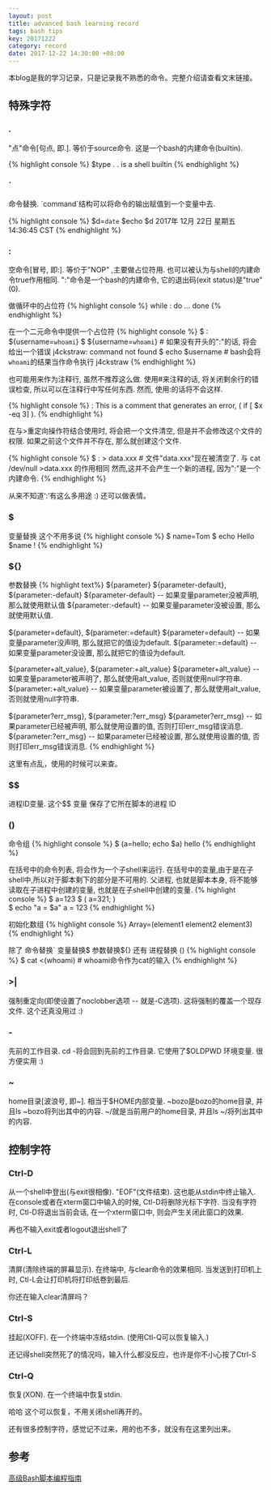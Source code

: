 ```yaml
---
layout: post
title: advanced bash learning record
tags: bash tips
key: 20171222
category: record
date: 2017-12-22 14:30:00 +08:00
---
```


本blog是我的学习记录，只是记录我不熟悉的命令。完整介绍请查看文末链接。

## 特殊字符
### . 

"点"命令[句点, 即.]. 等价于source命令. 这是一个bash的内建命令(builtin).

{% highlight console %}
$type .
. is a shell builtin
{% endhighlight %}

### \`
命令替换. \`command\`结构可以将命令的输出赋值到一个变量中去. 

{% highlight console %}
$d=`date`
$echo $d
2017年 12月 22日 星期五 14:36:45 CST
{% endhighlight %}

### :
空命令[冒号, 即:]. 等价于"NOP" ,主要做占位符用. 也可以被认为与shell的内建命令true作用相同. ":"命令是一个bash的内建命令, 它的退出码(exit status)是"true"(0).

做循环中的占位符
{% highlight console %}
while :
do 
    ...
done
{% endhighlight %}

在一个二元命令中提供一个占位符
{% highlight console %}
$ : ${username=`whoami`}
$ ${username=`whoami`} 			# 如果没有开头的":"的话, 将会给出一个错误
j4ckstraw: command not found
$ echo $username 				# bash会将`whoami`的结果当作命令执行
j4ckstraw
{% endhighlight %}

也可能用来作为注释行, 虽然不推荐这么做. 使用#来注释的话, 将关闭剩余行的错误检查, 所以可以在注释行中写任何东西. 然而, 使用:的话将不会这样.

{% highlight console %}
: This is a comment that generates an error, ( if [ $x -eq 3] ).
{% endhighlight %}

在与>重定向操作符结合使用时, 将会把一个文件清空, 但是并不会修改这个文件的权限. 如果之前这个文件并不存在, 那么就创建这个文件.

{% highlight console %}
$ : > data.xxx   # 文件"data.xxx"现在被清空了.  与 cat /dev/null >data.xxx 的作用相同 然而,这并不会产生一个新的进程, 因为":"是一个内建命令. 
{% endhighlight %}

从来不知道‘:’有这么多用途 :) 还可以做表情。

### $
变量替换
这个不用多说
{% highlight console %}
$ name=Tom
$ echo Hello $name !
{% endhighlight %}

### ${}
参数替换
{% highlight text%}
${parameter}
${parameter-default}, ${parameter:-default}
${parameter-default} -- 如果变量parameter没被声明, 那么就使用默认值
${parameter:-default} -- 如果变量parameter没被设置, 那么就使用默认值.

${parameter=default}, ${parameter:=default}
${parameter=default} -- 如果变量parameter没声明, 那么就把它的值设为default.
${parameter:=default} -- 如果变量parameter没设置, 那么就把它的值设为default.

${parameter+alt_value}, ${parameter:+alt_value}
${parameter+alt_value} -- 如果变量parameter被声明了, 那么就使用alt_value, 否则就使用null字符串.
${parameter:+alt_value} -- 如果变量parameter被设置了, 那么就使用alt_value, 否则就使用null字符串.

${parameter?err_msg}, ${parameter:?err_msg}
${parameter?err_msg} -- 如果parameter已经被声明, 那么就使用设置的值, 否则打印err_msg错误消息.
${parameter:?err_msg} -- 如果parameter已经被设置, 那么就使用设置的值, 否则打印err_msg错误消息.
{% endhighlight %}

这里有点乱，使用的时候可以来查。

### $$
进程ID变量. 这个$$ 变量 保存了它所在脚本的进程 ID

### ()
命令组
{% highlight console %}
$ (a=hello; echo $a)
hello
{% endhighlight %}

在括号中的命令列表, 将会作为一个子shell来运行.
在括号中的变量,由于是在子shell中,所以对于脚本剩下的部分是不可用的. 父进程, 也就是脚本本身, 将不能够读取在子进程中创建的变量, 也就是在子shell中创建的变量.
{% highlight console %}
$ a=123
$ ( a=321; )	      
$ echo "a = $a"
a = 123
{% endhighlight %}

初始化数组
{% highlight console %}
Array=(element1 element2 element3)
{% endhighlight %}


除了 命令替换\` 变量替换$ 参数替换${} 还有 进程替换 () 
{% highlight console %}
$ cat <(whoami) 		# whoami命令作为cat的输入
{% endhighlight %}

### >|
强制重定向(即使设置了noclobber选项 -- 就是-C选项). 这将强制的覆盖一个现存文件.
这个还真没用过 :)

### -
先前的工作目录. cd -将会回到先前的工作目录. 它使用了$OLDPWD 环境变量.
很方便实用 :)

### ~
home目录[波浪号, 即~]. 相当于$HOME内部变量. ~bozo是bozo的home目录, 并且ls ~bozo将列出其中的内容. ~/就是当前用户的home目录, 并且ls ~/将列出其中的内容.

## 控制字符
### Ctrl-D
从一个shell中登出(与exit很相像).
"EOF"(文件结束). 这也能从stdin中终止输入.
在console或者在xterm窗口中输入的时候, Ctl-D将删除光标下字符. 当没有字符时, Ctl-D将退出当前会话, 在一个xterm窗口中, 则会产生关闭此窗口的效果.

再也不输入exit或者logout退出shell了

### Ctrl-L
清屏(清除终端的屏幕显示). 在终端中, 与clear命令的效果相同. 当发送到打印机上时, Ctl-L会让打印机将打印纸卷到最后.

你还在输入clear清屏吗？

### Ctrl-S
挂起(XOFF).
在一个终端中冻结stdin. (使用Ctl-Q可以恢复输入.)

还记得shell突然死了的情况吗，输入什么都没反应，也许是你不小心按了Ctrl-S

### Ctrl-Q
恢复(XON).
在一个终端中恢复stdin.

哈哈 这个可以恢复，不用关闭shell再开的。

还有很多控制字符，感觉记不过来，用的也不多，就没有在这里列出来。

## 参考
[高级Bash脚本编程指南](http://www.linuxplus.org/kb/)

<!--more-->